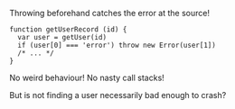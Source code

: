 Throwing beforehand catches the error at the source!

```
function getUserRecord (id) {
  var user = getUser(id)
  if (user[0] === 'error') throw new Error(user[1])
  /* ... */
}
```

No weird behaviour! No nasty call stacks!

But is not finding a user necessarily bad enough to crash?
